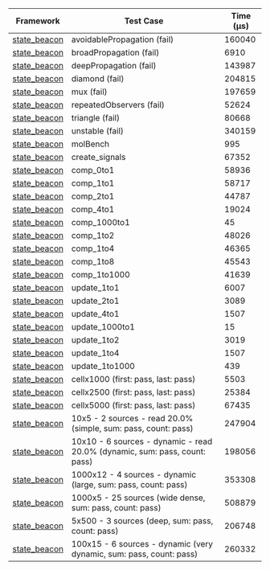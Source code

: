 | Framework | Test Case | Time (μs) |
| --- | --- | --- |
| [state_beacon](https://github.com/jinyus/dart_beacon) | avoidablePropagation (fail) | 160040 |
| [state_beacon](https://github.com/jinyus/dart_beacon) | broadPropagation (fail) | 6910 |
| [state_beacon](https://github.com/jinyus/dart_beacon) | deepPropagation (fail) | 143987 |
| [state_beacon](https://github.com/jinyus/dart_beacon) | diamond (fail) | 204815 |
| [state_beacon](https://github.com/jinyus/dart_beacon) | mux (fail) | 197659 |
| [state_beacon](https://github.com/jinyus/dart_beacon) | repeatedObservers (fail) | 52624 |
| [state_beacon](https://github.com/jinyus/dart_beacon) | triangle (fail) | 80668 |
| [state_beacon](https://github.com/jinyus/dart_beacon) | unstable (fail) | 340159 |
| [state_beacon](https://github.com/jinyus/dart_beacon) | molBench | 995 |
| [state_beacon](https://github.com/jinyus/dart_beacon) | create_signals | 67352 |
| [state_beacon](https://github.com/jinyus/dart_beacon) | comp_0to1 | 58936 |
| [state_beacon](https://github.com/jinyus/dart_beacon) | comp_1to1 | 58717 |
| [state_beacon](https://github.com/jinyus/dart_beacon) | comp_2to1 | 44787 |
| [state_beacon](https://github.com/jinyus/dart_beacon) | comp_4to1 | 19024 |
| [state_beacon](https://github.com/jinyus/dart_beacon) | comp_1000to1 | 45 |
| [state_beacon](https://github.com/jinyus/dart_beacon) | comp_1to2 | 48026 |
| [state_beacon](https://github.com/jinyus/dart_beacon) | comp_1to4 | 46365 |
| [state_beacon](https://github.com/jinyus/dart_beacon) | comp_1to8 | 45543 |
| [state_beacon](https://github.com/jinyus/dart_beacon) | comp_1to1000 | 41639 |
| [state_beacon](https://github.com/jinyus/dart_beacon) | update_1to1 | 6007 |
| [state_beacon](https://github.com/jinyus/dart_beacon) | update_2to1 | 3089 |
| [state_beacon](https://github.com/jinyus/dart_beacon) | update_4to1 | 1507 |
| [state_beacon](https://github.com/jinyus/dart_beacon) | update_1000to1 | 15 |
| [state_beacon](https://github.com/jinyus/dart_beacon) | update_1to2 | 3019 |
| [state_beacon](https://github.com/jinyus/dart_beacon) | update_1to4 | 1507 |
| [state_beacon](https://github.com/jinyus/dart_beacon) | update_1to1000 | 439 |
| [state_beacon](https://github.com/jinyus/dart_beacon) | cellx1000 (first: pass, last: pass) | 5503 |
| [state_beacon](https://github.com/jinyus/dart_beacon) | cellx2500 (first: pass, last: pass) | 25384 |
| [state_beacon](https://github.com/jinyus/dart_beacon) | cellx5000 (first: pass, last: pass) | 67435 |
| [state_beacon](https://github.com/jinyus/dart_beacon) | 10x5 - 2 sources - read 20.0% (simple, sum: pass, count: pass) | 247904 |
| [state_beacon](https://github.com/jinyus/dart_beacon) | 10x10 - 6 sources - dynamic - read 20.0% (dynamic, sum: pass, count: pass) | 198056 |
| [state_beacon](https://github.com/jinyus/dart_beacon) | 1000x12 - 4 sources - dynamic (large, sum: pass, count: pass) | 353308 |
| [state_beacon](https://github.com/jinyus/dart_beacon) | 1000x5 - 25 sources (wide dense, sum: pass, count: pass) | 508879 |
| [state_beacon](https://github.com/jinyus/dart_beacon) | 5x500 - 3 sources (deep, sum: pass, count: pass) | 206748 |
| [state_beacon](https://github.com/jinyus/dart_beacon) | 100x15 - 6 sources - dynamic (very dynamic, sum: pass, count: pass) | 260332 |
